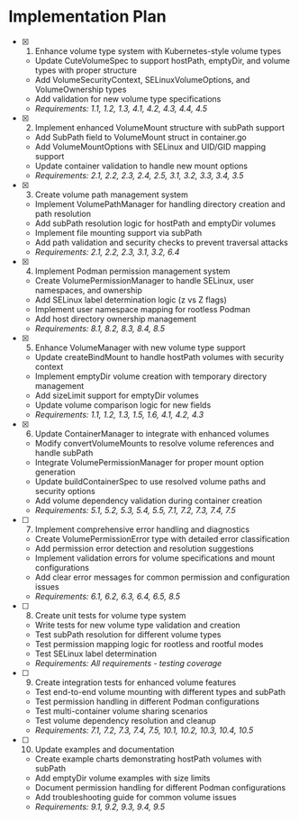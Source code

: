 # Implementation Plan

- [x] 1. Enhance volume type system with Kubernetes-style volume types
  - Update CuteVolumeSpec to support hostPath, emptyDir, and volume types with proper structure
  - Add VolumeSecurityContext, SELinuxVolumeOptions, and VolumeOwnership types
  - Add validation for new volume type specifications
  - _Requirements: 1.1, 1.2, 1.3, 4.1, 4.2, 4.3, 4.4, 4.5_

- [x] 2. Implement enhanced VolumeMount structure with subPath support
  - Add SubPath field to VolumeMount struct in container.go
  - Add VolumeMountOptions with SELinux and UID/GID mapping support
  - Update container validation to handle new mount options
  - _Requirements: 2.1, 2.2, 2.3, 2.4, 2.5, 3.1, 3.2, 3.3, 3.4, 3.5_

- [x] 3. Create volume path management system
  - Implement VolumePathManager for handling directory creation and path resolution
  - Add subPath resolution logic for hostPath and emptyDir volumes
  - Implement file mounting support via subPath
  - Add path validation and security checks to prevent traversal attacks
  - _Requirements: 2.1, 2.2, 2.3, 3.1, 3.2, 6.4_

- [x] 4. Implement Podman permission management system
  - Create VolumePermissionManager to handle SELinux, user namespaces, and ownership
  - Add SELinux label determination logic (z vs Z flags)
  - Implement user namespace mapping for rootless Podman
  - Add host directory ownership management
  - _Requirements: 8.1, 8.2, 8.3, 8.4, 8.5_

- [x] 5. Enhance VolumeManager with new volume type support
  - Update createBindMount to handle hostPath volumes with security context
  - Implement emptyDir volume creation with temporary directory management
  - Add sizeLimit support for emptyDir volumes
  - Update volume comparison logic for new fields
  - _Requirements: 1.1, 1.2, 1.3, 1.5, 1.6, 4.1, 4.2, 4.3_

- [x] 6. Update ContainerManager to integrate with enhanced volumes
  - Modify convertVolumeMounts to resolve volume references and handle subPath
  - Integrate VolumePermissionManager for proper mount option generation
  - Update buildContainerSpec to use resolved volume paths and security options
  - Add volume dependency validation during container creation
  - _Requirements: 5.1, 5.2, 5.3, 5.4, 5.5, 7.1, 7.2, 7.3, 7.4, 7.5_

- [ ] 7. Implement comprehensive error handling and diagnostics
  - Create VolumePermissionError type with detailed error classification
  - Add permission error detection and resolution suggestions
  - Implement validation errors for volume specifications and mount configurations
  - Add clear error messages for common permission and configuration issues
  - _Requirements: 6.1, 6.2, 6.3, 6.4, 6.5, 8.5_

- [ ] 8. Create unit tests for volume type system
  - Write tests for new volume type validation and creation
  - Test subPath resolution for different volume types
  - Test permission mapping logic for rootless and rootful modes
  - Test SELinux label determination
  - _Requirements: All requirements - testing coverage_

- [ ] 9. Create integration tests for enhanced volume features
  - Test end-to-end volume mounting with different types and subPath
  - Test permission handling in different Podman configurations
  - Test multi-container volume sharing scenarios
  - Test volume dependency resolution and cleanup
  - _Requirements: 7.1, 7.2, 7.3, 7.4, 7.5, 10.1, 10.2, 10.3, 10.4, 10.5_

- [ ] 10. Update examples and documentation
  - Create example charts demonstrating hostPath volumes with subPath
  - Add emptyDir volume examples with size limits
  - Document permission handling for different Podman configurations
  - Add troubleshooting guide for common volume issues
  - _Requirements: 9.1, 9.2, 9.3, 9.4, 9.5_